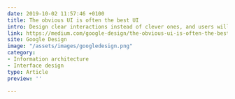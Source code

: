 ```yaml
---
date: 2019-10-02 11:57:46 +0100
title: The obvious UI is often the best UI
intro: Design clear interactions instead of clever ones, and users will follow.
link: https://medium.com/google-design/the-obvious-ui-is-often-the-best-ui-7a25597d79fd
site: Google Design
image: "/assets/images/googledesign.png"
category:
- Information architecture
- Interface design
type: Article
preview: ''

---
```

